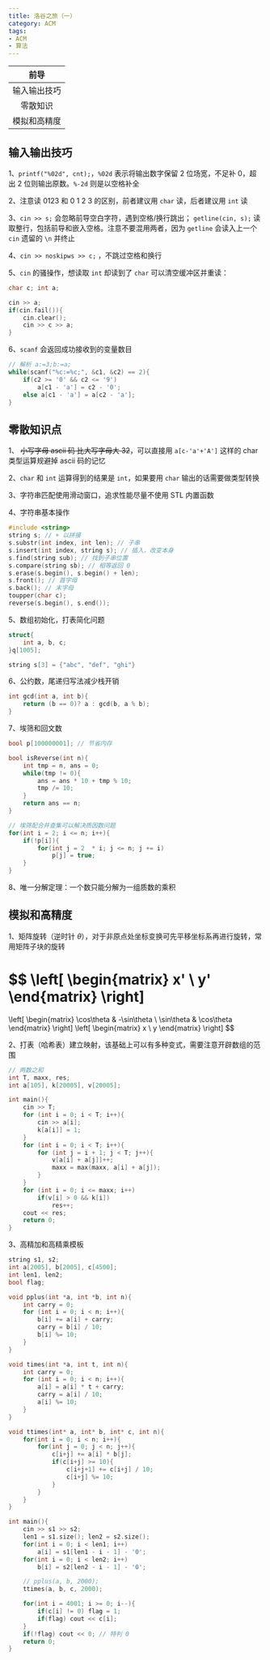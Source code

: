 ```yaml
---
title: 洛谷之旅（一）
category: ACM
tags:
- ACM
- 算法
---
```


|前导
|:-:
|输入输出技巧
|零散知识
|模拟和高精度

## 输入输出技巧
1、`printf("%02d", cnt);`，`%02d` 表示将输出数字保留 2 位场宽，不足补 0，超出 2 位则输出原数。`%-2d` 则是以空格补全

2、注意读 0123 和 0 1 2 3 的区别，前者建议用 `char` 读，后者建议用 `int` 读

3、`cin >> s;` 会忽略前导空白字符，遇到空格/换行跳出； `getline(cin, s);` 读取整行，包括前导和嵌入空格。注意不要混用两者，因为 `getline` 会读入上一个 `cin` 遗留的 `\n` 并终止

4、`cin >> noskipws >> c;` ，不跳过空格和换行

5、`cin` 的骚操作，想读取 `int` 却读到了 `char` 可以清空缓冲区并重读：
```c++
char c; int a;

cin >> a;
if(cin.fail()){
    cin.clear();
    cin >> c >> a;
} 
```

6、`scanf` 会返回成功接收到的变量数目
```c++
// 解析 a:=3;b:=a;
while(scanf("%c:=%c;", &c1, &c2) == 2){
    if(c2 >= '0' && c2 <= '9')
        a[c1 - 'a'] = c2 - '0';
    else a[c1 - 'a'] = a[c2 - 'a'];
}
```

## 零散知识点
1、 ~~小写字母 ascii 码 比大写字母大 32~~，可以直接用 `a[c-'a'+'A']` 这样的 char 类型运算规避掉 ascii 码的记忆

2、`char` 和 `int` 运算得到的结果是 `int`，如果要用 `char` 输出的话需要做类型转换

3、字符串匹配使用滑动窗口，追求性能尽量不使用 STL 内置函数

4、字符串基本操作
```c++
#include <string> 
string s; // + 以拼接
s.substr(int index, int len); // 子串
s.insert(int index, string s); // 插入，改变本身
s.find(string sub); // 找到子串位置
s.compare(string sb); // 相等返回 0
s.erase(s.begin(), s.begin() + len);
s.front(); // 首字母
s.back(); // 末字母
toupper(char c);
reverse(s.begin(), s.end());
```

5、数组初始化，打表简化问题
```c++
struct{
    int a, b, c;
}q[1005];

string s[3] = {"abc", "def", "ghi"}
```

6、公约数，尾递归写法减少栈开销
```c++
int gcd(int a, int b){
	return (b == 0)? a : gcd(b, a % b);
}
```

7、埃筛和回文数
```c++
bool p[100000001]; // 节省内存

bool isReverse(int n){
    int tmp = n, ans = 0;
    while(tmp != 0){
        ans = ans * 10 + tmp % 10;
        tmp /= 10;
    }
    return ans == n;
}

// 埃筛配合并查集可以解决质因数问题
for(int i = 2; i <= n; i++){
    if(!p[i]){
        for(int j = 2  * i; j <= n; j += i)
            p[j] = true;
    }
}
```

8、唯一分解定理：一个数只能分解为一组质数的乘积

## 模拟和高精度
1、矩阵旋转（逆时针 $\theta$），对于非原点处坐标变换可先平移坐标系再进行旋转，常用矩阵子块的旋转

$$
\left[
 \begin{matrix}
   x' \\
   y'
  \end{matrix} 
\right]
=
\left[
 \begin{matrix}
   \cos\theta & -\sin\theta \\
   \sin\theta & \cos\theta
  \end{matrix} 
\right]
\left[
 \begin{matrix}
   x \\
   y
  \end{matrix} 
\right]
$$

2、打表（哈希表）建立映射，该基础上可以有多种变式，需要注意开辟数组的范围
```c++
// 两数之和
int T, maxx, res;
int a[105], k[20005], v[20005];

int main(){
    cin >> T;
    for (int i = 0; i < T; i++){
        cin >> a[i];
        k[a[i]] = 1;
    }
    for (int i = 0; i < T; i++){
        for (int j = i + 1; j < T; j++){
            v[a[i] + a[j]]++;
            maxx = max(maxx, a[i] + a[j]);
        }
    }
    for (int i = 0; i <= maxx; i++)
        if(v[i] > 0 && k[i])
            res++;
    cout << res;
    return 0;
}
```

3、高精加和高精乘模板
```c++
string s1, s2;
int a[2005], b[2005], c[4500];
int len1, len2;
bool flag;

void pplus(int *a, int *b, int n){
    int carry = 0;
    for (int i = 0; i < n; i++){
        b[i] += a[i] + carry;
        carry = b[i] / 10;
        b[i] %= 10; 
    }
}

void times(int *a, int t, int n){
    int carry = 0;
    for (int i = 0; i < n; i++){
        a[i] = a[i] * t + carry;
        carry = a[i] / 10;
        a[i] %= 10;
    }
}

void ttimes(int* a, int* b, int* c, int n){
    for(int i = 0; i < n; i++){
        for(int j = 0; j < n; j++){
            c[i+j] += a[i] * b[j];
            if(c[i+j] >= 10){
                c[i+j+1] += c[i+j] / 10;
                c[i+j] %= 10;
            }
        }
    }
}

int main(){
    cin >> s1 >> s2;
    len1 = s1.size(); len2 = s2.size();
    for(int i = 0; i < len1; i++)
        a[i] = s1[len1 - i - 1] - '0';
    for(int i = 0; i < len2; i++)
        b[i] = s2[len2 - i - 1] - '0';

    // pplus(a, b, 2000);
    ttimes(a, b, c, 2000);

    for(int i = 4001; i >= 0; i--){
        if(c[i] != 0) flag = 1;
        if(flag) cout << c[i];
    }
    if(!flag) cout << 0; // 特判 0
    return 0;
}
```